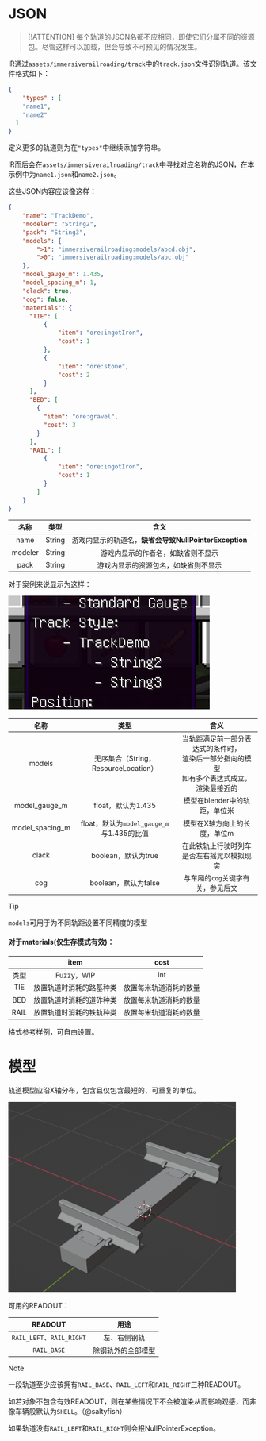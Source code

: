 # JSON

>[!ATTENTION]
>每个轨道的JSON名都不应相同，即使它们分属不同的资源包。尽管这样可以加载，但会导致不可预见的情况发生。


IR通过`assets/immersiverailroading/track`中的`track.json`文件识别轨道。该文件格式如下：
```JSON
{
	"types" : [
	"name1",
	"name2" 
  ]
}
```
定义更多的轨道则为在`"types"`中继续添加字符串。

IR而后会在`assets/immersiverailroading/track`中寻找对应名称的JSON，在本示例中为`name1.json`和`name2.json`。

这些JSON内容应该像这样：
```JSON
{
    "name": "TrackDemo",
    "modeler": "String2",
    "pack": "String3",
    "models": {
        ">1": "immersiverailroading:models/abcd.obj",
        ">0": "immersiverailroading:models/abc.obj"
    },
    "model_gauge_m": 1.435,
    "model_spacing_m": 1,
    "clack": true,
    "cog": false,
    "materials": {
      "TIE": [
          {
              "item": "ore:ingotIron",
              "cost": 1
          },
          {
              "item": "ore:stone",
              "cost": 2
          }
      ],
      "BED": [
        {
          "item": "ore:gravel",
          "cost": 3
        }
      ],
      "RAIL": [
          {
              "item": "ore:ingotIron",
              "cost": 1
          }
        ]
    }
}
```

|   名称    |   类型   |                   	含义                   |
|:-------:|:------:|:---------------------------------------:|
|  name   | String | 游戏内显示的轨道名，**缺省会导致NullPointerException** |
| modeler | String |            游戏内显示的作者名，如缺省则不显示            |
|  pack   | String |           游戏内显示的资源包名，如缺省则不显示            |

对于案例来说显示为这样：

![awa](../Textures/pic5.png )

|       名称        |                类型                 |                          	含义                           |
|:---------------:|:---------------------------------:|:------------------------------------------------------:|
|     models      |   无序集合（String，ResourceLocation）   | 当轨距满足前一部分表达式的条件时，<br/>渲染后一部分指向的模型<br/>如有多个表达式成立，渲染最接近的 |
|  model_gauge_m  |          float，默认为1.435           |                   模型在blender中的轨距，单位米                   |
| model_spacing_m | float，默认为`model_gauge_m`与1.435的比值 |                    模型在X轴方向上的长度，单位m                     |
|      clack      |          boolean，默认为true          |                 在此铁轨上行驶时列车是否左右摇晃以模拟现实                  |
|       cog       |         boolean，默认为false          |                  与车厢的`cog`关键字有关，参见后文                   |

>[!TIP]
> `models`可用于为不同轨距设置不同精度的模型

#### 对于materials(仅生存模式有效)：

|      |     item     |    cost     |
|:----:|:------------:|:-----------:|
|  类型  |  Fuzzy，WIP   |     int     |
| TIE  | 放置轨道时消耗的路基种类 | 放置每米轨道消耗的数量 |
| BED  | 放置轨道时消耗的道砟种类 | 放置每米轨道消耗的数量 |
| RAIL | 放置轨道时消耗的铁轨种类 | 放置每米轨道消耗的数量 |

格式参考样例，可自由设置。


# 模型

轨道模型应沿X轴分布，包含且仅包含最短的、可重复的单位。

![就像这样](../Textures/pic7.png "就像这样")

可用的READOUT：

|         READOUT          |    用途     |
|:------------------------:|:---------:|
| `RAIL_LEFT`、`RAIL_RIGHT` |  左、右侧钢轨   |
|       `RAIL_BASE`        | 除钢轨外的全部模型 |

>[!NOTE]
>一段轨道至少应该拥有`RAIL_BASE`、`RAIL_LEFT`和`RAIL_RIGHT`三种READOUT。
> 
> 如若对象不包含有效READOUT，则在某些情况下不会被渲染从而影响观感，而非像车辆般默认为`SHELL`。（@saltyfish）
> 
> 如果轨道没有`RAIL_LEFT`和`RAIL_RIGHT`则会报NullPointerException。